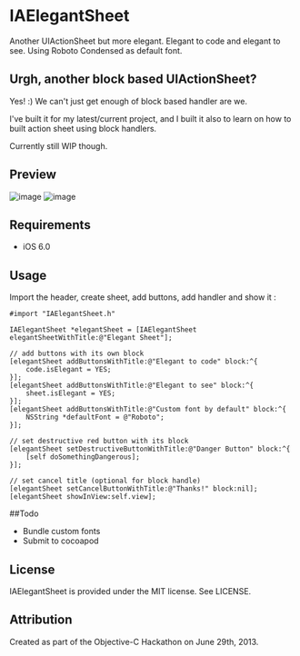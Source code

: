 # IAElegantSheet

Another UIActionSheet but more elegant. Elegant to code and elegant to see. Using Roboto Condensed as default font. 

## Urgh, another block based UIActionSheet?

Yes! :) We can't just get enough of block based handler are we. 

I've built it for my latest/current project, and I built it also to learn on how to built action sheet using block handlers.

Currently still WIP though.

## Preview
![image](https://dl.dropboxusercontent.com/u/10627916/elegantsheet-portrait.png)
![image](https://dl.dropboxusercontent.com/u/10627916/elegantsheet-landscape.png)

## Requirements

- iOS 6.0


## Usage

Import the header, create sheet, add buttons, add handler and show it :

````objc
#import "IAElegantSheet.h"

IAElegantSheet *elegantSheet = [IAElegantSheet elegantSheetWithTitle:@"Elegant Sheet"];

// add buttons with its own block
[elegantSheet addButtonsWithTitle:@"Elegant to code" block:^{ 
	code.isElegant = YES; 
}];
[elegantSheet addButtonsWithTitle:@"Elegant to see" block:^{
	sheet.isElegant = YES;
}];
[elegantSheet addButtonsWithTitle:@"Custom font by default" block:^{
	NSString *defaultFont = @"Roboto";
}];

// set destructive red button with its block
[elegantSheet setDestructiveButtonWithTitle:@"Danger Button" block:^{
	[self doSomethingDangerous];
}];

// set cancel title (optional for block handle)
[elegantSheet setCancelButtonWithTitle:@"Thanks!" block:nil];
[elegantSheet showInView:self.view];
````

##Todo

- Bundle custom fonts
- Submit to cocoapod

## License

IAElegantSheet is provided under the MIT license.  See LICENSE.

## Attribution

Created as part of the Objective-C Hackathon on June 29th, 2013.
